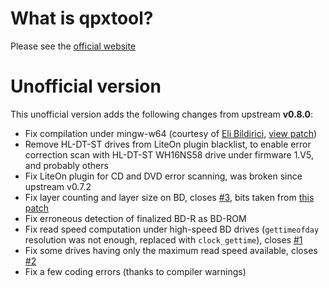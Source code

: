 # What is qpxtool?

Please see the [official website](https://qpxtool.sourceforge.io/)

# Unofficial version

This unofficial version adds the following changes from upstream **v0.8.0**:

- Fix compilation under mingw-w64 (courtesy of [Eli Bildirici](https://sourceforge.net/u/bilditup1/), [view patch](https://sourceforge.net/p/qpxtool/patches/6/))
- Remove HL-DT-ST drives from LiteOn plugin blacklist, to enable error correction scan with HL-DT-ST WH16NS58 drive under firmware 1.V5, and probably others
- Fix LiteOn plugin for CD and DVD error scanning, was broken since upstream v0.7.2
- Fix layer counting and layer size on BD, closes [#3](https://github.com/speed47/qpxtool/issues/3), bits taken from [this patch](https://github.com/artkar0/qpxtool/commit/1213b3a4167246ff81bf008df4e4977a81fb54cb)
- Fix erroneous detection of finalized BD-R as BD-ROM
- Fix read speed computation under high-speed BD drives (`gettimeofday` resolution was not enough, replaced with `clock_gettime`), closes [#1](https://github.com/speed47/qpxtool/issues/1)
- Fix some drives having only the maximum read speed available, closes [#2](https://github.com/speed47/qpxtool/issues/2)
- Fix a few coding errors (thanks to compiler warnings)
